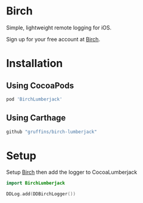 # Birch

Simple, lightweight remote logging for iOS.

Sign up for your free account at [Birch](https://birch.ryanfung.com).

# Installation

## Using CocoaPods
```ruby
pod 'BirchLumberjack'
```

## Using Carthage
```ruby
github "gruffins/birch-lumberjack"
```

# Setup

Setup [Birch](https://github.com/gruffins/birch-ios) then add the logger to CocoaLumberjack
```swift
import BirchLumberjack

DDLog.add(DDBirchLogger())
```
